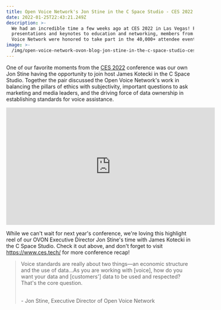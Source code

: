 ```yaml
---
title: Open Voice Network's Jon Stine in the C Space Studio - CES 2022 Highlights
date: 2022-01-25T22:43:21.249Z
description: >-
  We had an incredible time a few weeks ago at CES 2022 in Las Vegas! From the
  presentations and keynotes to education and networking, members from the Open
  Voice Network were honored to take part in the 40,000+ attendee event.
image: >-
  /img/open-voice-network-ovon-blog-jon-stine-in-the-c-space-studio-ces-2022-highlights.png
---
```

One of our favorite moments from the [CES 2022](https://www.ces.tech/) conference was our own Jon Stine having the opportunity to join host James Kotecki in the C Space Studio. Together the pair discussed the Open Voice Network's work in balancing the pillars of ethics with subjectivity, important questions to ask marketing and media leaders, and the driving force of data ownership in establishing standards for voice assistance.

<iframe width="560" height="315" src="https://www.youtube.com/embed/osJkfWOwSqA?rel=0" title="YouTube video player" frameborder="0" rel=0 allow="accelerometer; autoplay; clipboard-write; encrypted-media; gyroscope; picture-in-picture" allowfullscreen></iframe>

While we can't wait for next year's conference, we're loving this highlight reel of our OVON Executive Director Jon Stine's time with James Kotecki in the C Space Studio. Check it out above, and don't forget to visit <https://www.ces.tech/> for more conference recap!

> Voice standards are really about two things—an economic structure and the use of data...As you are working with \[voice], how do you want your data and \[customers'] data to be used and respected? That's the core question. <br></br>
>
> \- Jon Stine, Executive Director of Open Voice Network
